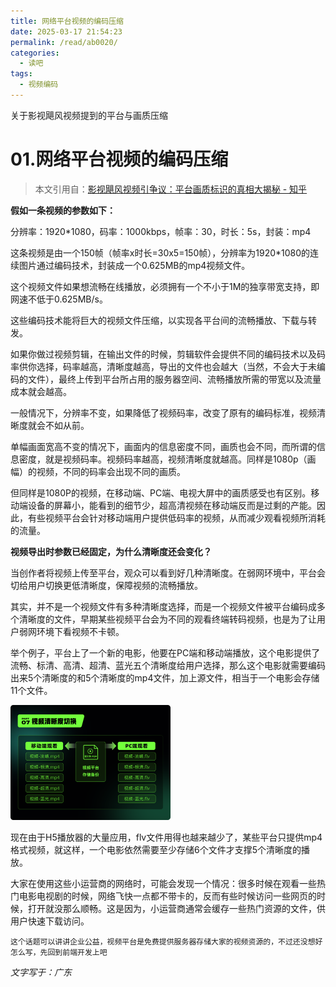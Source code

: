 ```yaml
---
title: 网络平台视频的编码压缩
date: 2025-03-17 21:54:23
permalink: /read/ab0020/
categories:
  - 读吧
tags:
  - 视频编码
---
```


关于影视飓风视频提到的平台与画质压缩

<!-- more -->

# 01.网络平台视频的编码压缩

> 本文引用自：[影视飓风视频引争议：平台画质标识的真相大揭秘 - 知乎](https://zhuanlan.zhihu.com/p/2961874735)
>

**假如一条视频的参数如下：**

分辨率：1920*1080，码率：1000kbps，帧率：30，时长：5s，封装：mp4

这条视频是由一个150帧（帧率x时长=30x5=150帧），分辨率为1920*1080的连续图片通过编码技术，封装成一个0.625MB的mp4视频文件。

这个视频文件如果想流畅在线播放，必须拥有一个不小于1M的独享带宽支持，即网速不低于0.625MB/s。

这些编码技术能将巨大的视频文件压缩，以实现各平台间的流畅播放、下载与转发。

如果你做过视频剪辑，在输出文件的时候，剪辑软件会提供不同的编码技术以及码率供你选择，码率越高，清晰度越高，导出的文件也会越大（当然，不会大于未编码的文件），最终上传到平台所占用的服务器空间、流畅播放所需的带宽以及流量成本就会越高。

一般情况下，分辨率不变，如果降低了视频码率，改变了原有的编码标准，视频清晰度就会不如从前。

单幅画面宽高不变的情况下，画面内的信息密度不同，画质也会不同，而所谓的信息密度，就是视频码率。视频码率越高，视频清晰度就越高。同样是1080p（画幅）的视频，不同的码率会出现不同的画质。

但同样是1080P的视频，在移动端、PC端、电视大屏中的画质感受也有区别。移动端设备的屏幕小，能看到的细节少，超高清视频在移动端反而是过剩的产能。因此，有些视频平台会针对移动端用户提供低码率的视频，从而减少观看视频所消耗的流量。



**视频导出时参数已经固定，为什么清晰度还会变化？**

当创作者将视频上传至平台，观众可以看到好几种清晰度。在弱网环境中，平台会切给用户切换更低清晰度，保障视频的流畅播放。

其实，并不是一个视频文件有多种清晰度选择，而是一个视频文件被平台编码成多个清晰度的文件，早期某些视频平台会为不同的观看终端转码视频，也是为了让用户弱网环境下看视频不卡顿。

举个例子，平台上了一个新的电影，他要在PC端和移动端播放，这个电影提供了流畅、标清、高清、超清、蓝光五个清晰度给用户选择，那么这个电影就需要编码出来5个清晰度的和5个清晰度的mp4文件，加上源文件，相当于一个电影会存储11个文件。

<img src="../../.vuepress/public/blog_images/v2-7b8521395e000101c82bb9e27ec77e97_1440w.jpg" alt="img" style="zoom: 25%;" />    

​	现在由于H5播放器的大量应用，flv文件用得也越来越少了，某些平台只提供mp4格式视频，就这样，一个电影依然需要至少存储6个文件才支撑5个清晰度的播放。

​	大家在使用这些小运营商的网络时，可能会发现一个情况：很多时候在观看一些热门电影电视剧的时候，网络飞快一点都不带卡的，反而有些时候访问一些网页的时候，打开就没那么顺畅。这是因为，小运营商通常会缓存一些热门资源的文件，供用户快速下载访问。

   `这个话题可以讲讲企业公益，视频平台是免费提供服务器存储大家的视频资源的，不过还没想好怎么写，先回到前端开发上吧`

*文字写于：广东*
